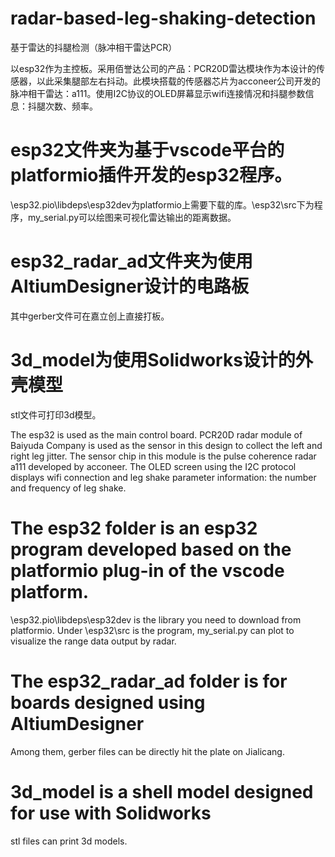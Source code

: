 # radar-based-leg-shaking-detection
基于雷达的抖腿检测（脉冲相干雷达PCR）

以esp32作为主控板。采用佰誉达公司的产品：PCR20D雷达模块作为本设计的传感器，以此采集腿部左右抖动。此模块搭载的传感器芯片为acconeer公司开发的脉冲相干雷达：a111。使用I2C协议的OLED屏幕显示wifi连接情况和抖腿参数信息：抖腿次数、频率。
# esp32文件夹为基于vscode平台的platformio插件开发的esp32程序。
\esp32\.pio\libdeps\esp32dev为platformio上需要下载的库。\esp32\src下为程序，my_serial.py可以绘图来可视化雷达输出的距离数据。
# esp32_radar_ad文件夹为使用AltiumDesigner设计的电路板
其中gerber文件可在嘉立创上直接打板。
# 3d_model为使用Solidworks设计的外壳模型
stl文件可打印3d模型。

The esp32 is used as the main control board. PCR20D radar module of Baiyuda Company is used as the sensor in this design to collect the left and right leg jitter. The sensor chip in this module is the pulse coherence radar a111 developed by acconeer. The OLED screen using the I2C protocol displays wifi connection and leg shake parameter information: the number and frequency of leg shake.
 # The esp32 folder is an esp32 program developed based on the platformio plug-in of the vscode platform.
\esp32\.pio\libdeps\esp32dev is the library you need to download from platformio. Under \esp32\src is the program, my_serial.py can plot to visualize the range data output by radar.
 # The esp32_radar_ad folder is for boards designed using AltiumDesigner
Among them, gerber files can be directly hit the plate on Jialicang.
# 3d_model is a shell model designed for use with Solidworks
stl files can print 3d models.
